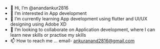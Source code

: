 - 👋 Hi, I’m @anandankur2816
- 👀 I’m interested in App development 
- 🌱 I’m currently learning App development using flutter and UI/UX designing using Adobe XD
- 💞️ I’m looking to collaborate on Application development, where I can learn new skills or practise my skills 
- 📫 How to reach me ... email- ankuranand2816@gmail.com

<!---
anandankur2816/anandankur2816 is a ✨ special ✨ repository because its `README.md` (this file) appears on your GitHub profile.
You can click the Preview link to take a look at your changes.
--->
